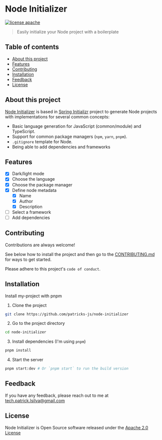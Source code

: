 # Node Initializer

[![license apache](https://img.shields.io/badge/license-Apache2.0-red.svg)](./LICENSE)

> Easily initialize your Node project with a boilerplate

## Table of contents

- [About this project](#about-this-project)
- [Features](#features)
- [Contributing](#contributing)
- [Installation](#installation)
- [Feedback](#feedback)
- [License](#license)

## About this project

[Node Initializer](http://github.com/patricks-js/node-initializer) is based in [Spring Initializr](https://start.spring.io) project to generate Node projects with implementations for several common concepts:

- Basic language generation for JavaScript (common/module) and TypeScript.
- Support for common package managers (`npm`, `yarn`, `pnpm`).
- `.gitignore` template for Node.
- Being able to add dependencies and frameworks

## Features

- [x] Dark/light mode
- [x] Choose the language
- [x] Choose the package manager
- [x] Define node metadata
  - [x] Name
  - [x] Author
  - [x] Description
- [ ] Select a framework
- [ ] Add dependencies

## Contributing

Contributions are always welcome!

See below how to install the project and then go to the [CONTRIBUTING.md](./CONTRIBUTING.md) for ways to get started.

Please adhere to this project's `code of conduct`.

## Installation

Install my-project with pnpm

1. Clone the project

```bash
git clone https://github.com/patricks-js/node-initializer
```

2. Go to the project directory

```bash
cd node-initializer
```

3. Install dependencies (I'm using `pnpm`)

```bash
pnpm install
```

4. Start the server

```bash
pnpm start:dev # Or `pnpm start` to run the build version
```

## Feedback

If you have any feedback, please reach out to me at tech.patrick.lsilva@gmail.com

## License

Node Initializer is Open Source software released under the [Apache 2.0 License](https://www.apache.org/licenses/LICENSE-2.0.html)
